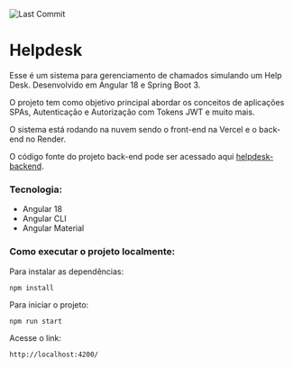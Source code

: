 ![Last Commit](https://img.shields.io/github/last-commit/santosjennifer/helpdesk-frontend)

# Helpdesk

Esse é um sistema para gerenciamento de chamados simulando um Help Desk. Desenvolvido em Angular 18 e Spring Boot 3.

O projeto tem como objetivo principal abordar os conceitos de aplicações SPAs, Autenticação e Autorização com Tokens JWT e muito mais.

O sistema está rodando na nuvem sendo o front-end na Vercel e o back-end no Render.

O código fonte do projeto back-end pode ser acessado aqui [helpdesk-backend](https://github.com/santosjennifer/helpdesk-backend).

### Tecnologia:
- Angular 18
- Angular CLI
- Angular Material

### Como executar o projeto localmente:

Para instalar as dependências:
```
npm install
```

Para iniciar o projeto:
```
npm run start
```

Acesse o link:
```
http://localhost:4200/
```
